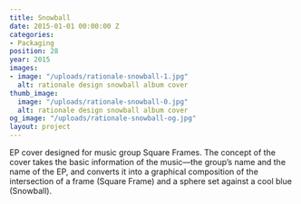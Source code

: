 ```yaml
---
title: Snowball
date: 2015-01-01 00:00:00 Z
categories:
- Packaging
position: 28
year: 2015
images:
- image: "/uploads/rationale-snowball-1.jpg"
  alt: rationale design snowball album cover
thumb_image:
  image: "/uploads/rationale-snowball-0.jpg"
  alt: rationale design snowball album cover
og_image: "/uploads/rationale-snowball-og.jpg"
layout: project
---
```


EP cover designed for music group Square Frames. The concept of the cover takes the basic information of the music—the group’s name and the name of the EP, and converts it into a graphical composition of the intersection of a frame (Square Frame) and a sphere set against a cool blue (Snowball).
